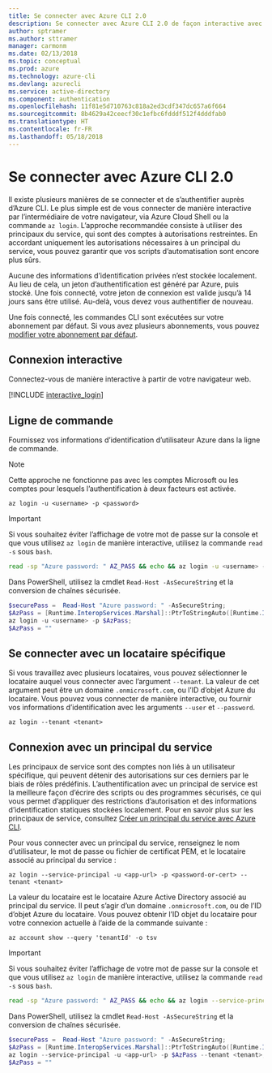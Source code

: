 ```yaml
---
title: Se connecter avec Azure CLI 2.0
description: Se connecter avec Azure CLI 2.0 de façon interactive avec des informations d’identification locales
author: sptramer
ms.author: sttramer
manager: carmonm
ms.date: 02/13/2018
ms.topic: conceptual
ms.prod: azure
ms.technology: azure-cli
ms.devlang: azurecli
ms.service: active-directory
ms.component: authentication
ms.openlocfilehash: 11f81e5d710763c818a2ed3cdf347dc657a6f664
ms.sourcegitcommit: 8b4629a42ceecf30c1efbc6fdddf512f4dddfab0
ms.translationtype: HT
ms.contentlocale: fr-FR
ms.lasthandoff: 05/18/2018
---
```

# <a name="log-in-with-azure-cli-20"></a>Se connecter avec Azure CLI 2.0

Il existe plusieurs manières de se connecter et de s’authentifier auprès d’Azure CLI. Le plus simple est de vous connecter de manière interactive par l’intermédiaire de votre navigateur, via Azure Cloud Shell ou la commande `az login`.
L’approche recommandée consiste à utiliser des principaux du service, qui sont des comptes à autorisations restreintes. En accordant uniquement les autorisations nécessaires à un principal du service, vous pouvez garantir que vos scripts d’automatisation sont encore plus sûrs.

Aucune des informations d’identification privées n’est stockée localement. Au lieu de cela, un jeton d’authentification est généré par Azure, puis stocké. Une fois connecté, votre jeton de connexion est valide jusqu’à 14 jours sans être utilisé. Au-delà, vous devez vous authentifier de nouveau.

Une fois connecté, les commandes CLI sont exécutées sur votre abonnement par défaut. Si vous avez plusieurs abonnements, vous pouvez [modifier votre abonnement par défaut](manage-azure-subscriptions-azure-cli.md).

## <a name="interactive-log-in"></a>Connexion interactive

Connectez-vous de manière interactive à partir de votre navigateur web.

[!INCLUDE [interactive_login](includes/interactive-login.md)]

## <a name="command-line"></a>Ligne de commande

Fournissez vos informations d’identification d’utilisateur Azure dans la ligne de commande.

> [!Note]
> Cette approche ne fonctionne pas avec les comptes Microsoft ou les comptes pour lesquels l’authentification à deux facteurs est activée.

```azurecli
az login -u <username> -p <password>
```

> [!IMPORTANT]
> Si vous souhaitez éviter l’affichage de votre mot de passe sur la console et que vous utilisez `az login` de manière interactive, utilisez la commande `read -s` sous `bash`.
> 
> ```bash
> read -sp "Azure password: " AZ_PASS && echo && az login -u <username> -p $AZ_PASS
> ```
>
> Dans PowerShell, utilisez la cmdlet `Read-Host -AsSecureString` et la conversion de chaînes sécurisée.
> 
> ```powershell
> $securePass =  Read-Host "Azure password: " -AsSecureString;
> $AzPass = [Runtime.InteropServices.Marshal]::PtrToStringAuto([Runtime.InteropServices.Marshal]::SecureStringToBSTR($securePass));
> az login -u <username> -p $AzPass;
> $AzPass = ""
> ```

## <a name="log-in-with-a-specific-tenant"></a>Se connecter avec un locataire spécifique

Si vous travaillez avec plusieurs locataires, vous pouvez sélectionner le locataire auquel vous connecter avec l’argument `--tenant`. La valeur de cet argument peut être un domaine `.onmicrosoft.com`, ou l’ID d’objet Azure du locataire. Vous pouvez vous connecter de manière interactive, ou fournir vos informations d’identification avec les arguments `--user` et `--password`. 

```azurecli
az login --tenant <tenant>
```

## <a name="log-in-with-a-service-principal"></a>Connexion avec un principal du service

Les principaux de service sont des comptes non liés à un utilisateur spécifique, qui peuvent détenir des autorisations sur ces derniers par le biais de rôles prédéfinis. L’authentification avec un principal de service est la meilleure façon d’écrire des scripts ou des programmes sécurisés, ce qui vous permet d’appliquer des restrictions d’autorisation et des informations d’identification statiques stockées localement. Pour en savoir plus sur les principaux de service, consultez [Créer un principal du service avec Azure CLI](create-an-azure-service-principal-azure-cli.md).

Pour vous connecter avec un principal du service, renseignez le nom d’utilisateur, le mot de passe ou fichier de certificat PEM, et le locataire associé au principal du service :

```azurecli
az login --service-principal -u <app-url> -p <password-or-cert> --tenant <tenant>
```

La valeur du locataire est le locataire Azure Active Directory associé au principal du service. Il peut s’agir d’un domaine `.onmicrosoft.com`, ou de l’ID d’objet Azure du locataire.
Vous pouvez obtenir l’ID objet du locataire pour votre connexion actuelle à l’aide de la commande suivante :

```azurecli-interactive
az account show --query 'tenantId' -o tsv
```

> [!IMPORTANT]
> Si vous souhaitez éviter l’affichage de votre mot de passe sur la console et que vous utilisez `az login` de manière interactive, utilisez la commande `read -s` sous `bash`.
> 
> ```bash
> read -sp "Azure password: " AZ_PASS && echo && az login --service-principal -u <app-url> -p $AZ_PASS --tenant <tenant>
> ```
>
> Dans PowerShell, utilisez la cmdlet `Read-Host -AsSecureString` et la conversion de chaînes sécurisée.
> 
> ```powershell
> $securePass =  Read-Host "Azure password: " -AsSecureString;
> $AzPass = [Runtime.InteropServices.Marshal]::PtrToStringAuto([Runtime.InteropServices.Marshal]::SecureStringToBSTR($securePass));
> az login --service-principal -u <app-url> -p $AzPass --tenant <tenant>;
> $AzPass = ""
> ```
